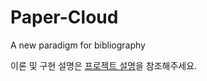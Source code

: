# Paper-Cloud
A new paradigm for bibliography

이론 및 구현 설명은 [프로젝트 설명](https://pndong.github.io/posts/paper-cloud/)을 참조해주세요.
